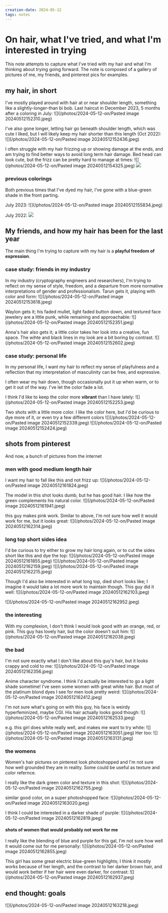 ```yaml
---
creation-date: 2024-05-12
tags: notes
---
```

# On hair, what I've tried, and what I'm interested in trying
This note attempts to capture what I've tried with my hair and what I'm thinking about trying going forward. The note is composed of a gallery of pictures of me, my friends, and pinterest pics for examples.

## my hair, in short
I've mostly played around with hair at or near shoulder length, something like a slightly-longer-than bi bob. Last haircut in December 2023, 5 months after a coloring in July:
![](/photos/2024-05-12-on/Pasted image 20240512152310.jpeg)

I've also gone longer, letting hair go beneath shoulder length, which was cute I liked, but I will likely keep my hair shorter than this length (Oct 2022):
![](/photos/2024-05-12-on/Pasted image 20240512152436.jpeg)

I often struggle with my hair frizzing up or showing damage at the ends, and am trying to find better ways to avoid long term hair damage. Bed head can look cute, but the frizz can be pretty hard to manage at times:
![](/photos/2024-05-12-on/Pasted image 20240512154325.jpeg)
![](/photos/2024-05-12-on/IMG_0155.jpeg)
### previous colorings
Both previous times that I've dyed my hair, I've gone with a blue-green shade in the front parting.

July 2023:
![](/photos/2024-05-12-on/Pasted image 20240512155834.jpeg)

July 2022:
![](/photos/2024-05-12-on/IMG_1655.jpeg)
## My friends, and how my hair has been for the last year
The main thing I'm trying to capture with my hair is a **playful freedom of expression**. 

### case study: friends in my industry 
In my industry (cryptography engineers and researchers), I'm trying to reflect on my sense of style, freedom, and a departure from more normative interpretations of gender and professionalism. Tarun gets it, playing with color and form:
![](/photos/2024-05-12-on/Pasted image 20240512153618.jpeg)

Waylon gets it; his faded mullet, light faded button down, and textured face jewelery are a little punk, while remaining and approachable:
![](/photos/2024-05-12-on/Pasted image 20240512152351.jpeg)

Anna's hair also gets it; a little color takes her look into a creative, fun space. The wihte and black lines in my look are a bit boring by contrast.
![](/photos/2024-05-12-on/Pasted image 20240512152602.jpeg)

### case study: personal life
In my personal life, I want my hair to reflect my sense of playfulness and a reflection that my interpretation of masculinity can be free, and expressive.

I often wear my hair down, though occasionally put it up when warm, or to get it out of the way. I've let the color fade a lot. 

I think I'd like to keep the color more **vibrant** than I have lately:
![](/photos/2024-05-12-on/Pasted image 20240512152253.jpeg)

Two shots with a little more color. I like the color here, but I'd be curious to dye more of it, or even try a few different colors
![](/photos/2024-05-12-on/Pasted image 20240512152339.jpeg)
![](/photos/2024-05-12-on/Pasted image 20240512152424.jpeg)

## shots from pinterest
And now, a bunch of pictures from the internet

### men with good medium length hair 
I want my hair to fall like this and not frizz up:
![](/photos/2024-05-12-on/Pasted image 20240512161824.jpeg)

The model in this shot looks dumb, but he has good hair. I like how the green complements his natural color.
![](/photos/2024-05-12-on/Pasted image 20240512161941.jpeg)

this guy makes pink work. Similar to above, I'm not sure how well it would work for me, but it looks great:
![](/photos/2024-05-12-on/Pasted image 20240512162314.jpeg)

### long top short sides idea
I'd be curious to try either to grow my hair long again, or to cut the sides short like this and dye the top:
![](/photos/2024-05-12-on/Pasted image 20240512161855.jpeg)
![](/photos/2024-05-12-on/Pasted image 20240512162159.jpeg)
![](/photos/2024-05-12-on/Pasted image 20240512162215.jpeg)

Though I'd also be interested in what long top, died short looks like; I imagine it would take a lot more work to maintain though. This guy did it well:
![](/photos/2024-05-12-on/Pasted image 20240512162103.jpeg)

![](/photos/2024-05-12-on/Pasted image 20240512162952.jpeg)

### the interesting
With my complexion, I don't think I would look good with an orange, red, or pink. This guy has lovely hair, but the color doesn't suit him:
![](/photos/2024-05-12-on/Pasted image 20240512162038.jpeg)

### the bad
I'm not sure exactly what I don't like about this guy's hair, but it looks crappy and cold to me:
![](/photos/2024-05-12-on/Pasted image 20240512162356.jpeg)

Anime character syndrome. I think I'd actually be interested to go a light shade sometime! I've seen some women with great white hair. But most of the platinum blond dyes I see for men look pretty weird:
![](/photos/2024-05-12-on/Pasted image 20240512162412.jpeg)

I'm not sure what's going on with this guy, his face is weirdy hyperfeminized, maybe CGI. His hair actually looks good though:
![](/photos/2024-05-12-on/Pasted image 20240512162533.jpeg)

e.g. this girl does white really well, and makes me want to try white:
![](/photos/2024-05-12-on/Pasted image 20240512163051.jpeg)
Her too:
![](/photos/2024-05-12-on/Pasted image 20240512163131.jpeg)

### the womens
Women's hair pictures on pinterest look photoshopped and I'm not sure how well grounded they are in reality. Some could be useful as texture and color refernce.

I really like the dark green color and texture in this shot:
![](/photos/2024-05-12-on/Pasted image 20240512162755.jpeg)

similar good color, on a super photoshopped face:
![](/photos/2024-05-12-on/Pasted image 20240512163020.jpeg)

I think I could be interested in a darker shade of purple:
![](/photos/2024-05-12-on/Pasted image 20240512162819.jpeg)

#### shots of women that would probably not work for me
I really like the blending of blue and purple for this gal, I'm not sure how well it would come out for me personally:
![](/photos/2024-05-12-on/Pasted image 20240512162855.jpeg)

This girl has some great electric blue-green highlights; I think it mostly works because of her length, and the contrast to her darker brown hair, and would work better if her hair were even darker, for contrast:
![](/photos/2024-05-12-on/Pasted image 20240512162937.jpeg)

## end thought: goals
![](/photos/2024-05-12-on/Pasted image 20240512163218.jpeg)
